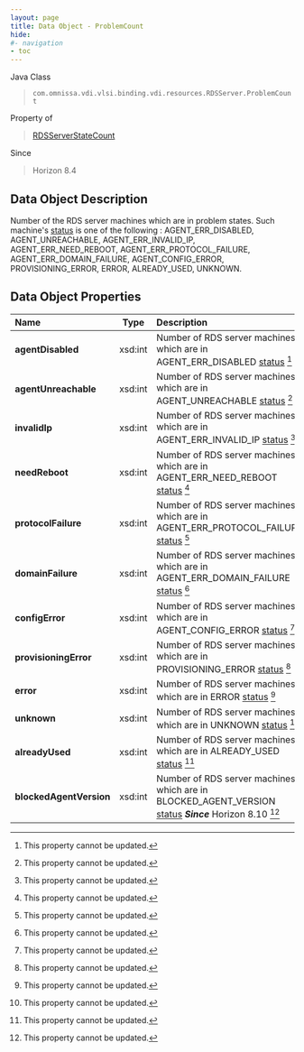 ```yaml
---
layout: page
title: Data Object - ProblemCount
hide:
#- navigation
- toc
---
```






Java Class
> `com.omnissa.vdi.vlsi.binding.vdi.resources.RDSServer.ProblemCount`

Property of
> [RDSServerStateCount](vdi.resources.RDSServer.RDSServerStateCount.md#field_detail)

Since
> Horizon 8.4


## Data Object Description

Number of the RDS server machines which are in problem states. Such machine's [status](vdi.resources.RDSServer.RDSServerStateView.md#status) is one of the following : AGENT_ERR_DISABLED, AGENT_UNREACHABLE, AGENT_ERR_INVALID_IP, AGENT_ERR_NEED_REBOOT, AGENT_ERR_PROTOCOL_FAILURE, AGENT_ERR_DOMAIN_FAILURE, AGENT_CONFIG_ERROR, PROVISIONING_ERROR, ERROR, ALREADY_USED, UNKNOWN.

## Data Object Properties

 Name | Type | Description
:---|:---:|:---
**agentDisabled**|  xsd:int|  Number of RDS server machines which are in AGENT_ERR_DISABLED [status](vdi.resources.RDSServer.RDSServerStateView.md#status) [^2]
**agentUnreachable**|  xsd:int|  Number of RDS server machines which are in AGENT_UNREACHABLE [status](vdi.resources.RDSServer.RDSServerStateView.md#status) [^2]
**invalidIp**|  xsd:int|  Number of RDS server machines which are in AGENT_ERR_INVALID_IP [status](vdi.resources.RDSServer.RDSServerStateView.md#status) [^2]
**needReboot**|  xsd:int|  Number of RDS server machines which are in AGENT_ERR_NEED_REBOOT [status](vdi.resources.RDSServer.RDSServerStateView.md#status) [^2]
**protocolFailure**|  xsd:int|  Number of RDS server machines which are in AGENT_ERR_PROTOCOL_FAILURE [status](vdi.resources.RDSServer.RDSServerStateView.md#status) [^2]
**domainFailure**|  xsd:int|  Number of RDS server machines which are in AGENT_ERR_DOMAIN_FAILURE [status](vdi.resources.RDSServer.RDSServerStateView.md#status) [^2]
**configError**|  xsd:int|  Number of RDS server machines which are in AGENT_CONFIG_ERROR [status](vdi.resources.RDSServer.RDSServerStateView.md#status) [^2]
**provisioningError**|  xsd:int|  Number of RDS server machines which are in PROVISIONING_ERROR [status](vdi.resources.RDSServer.RDSServerStateView.md#status) [^2]
**error**|  xsd:int|  Number of RDS server machines which are in ERROR [status](vdi.resources.RDSServer.RDSServerStateView.md#status) [^2]
**unknown**|  xsd:int|  Number of RDS server machines which are in UNKNOWN [status](vdi.resources.RDSServer.RDSServerStateView.md#status) [^2]
**alreadyUsed**|  xsd:int|  Number of RDS server machines which are in ALREADY_USED [status](vdi.resources.RDSServer.RDSServerStateView.md#status) [^2]
**blockedAgentVersion**|  xsd:int|  Number of RDS server machines which are in BLOCKED_AGENT_VERSION [status](vdi.resources.RDSServer.RDSServerStateView.md#status) **_Since_** Horizon 8.10 [^2]


 


[^2]: This property cannot be updated.